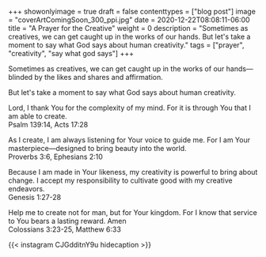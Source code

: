 +++
showonlyimage = true
draft = false
contenttypes = ["blog post"]
image = "coverArtComingSoon_300_ppi.jpg"
date = 2020-12-22T08:08:11-06:00
title = "A Prayer for the Creative"
weight = 0
description = "Sometimes as creatives, we can get caught up in the works of our hands. But let's take a moment to say what God says about human creativity."
tags = ["prayer", "creativity", "say what god says"]
+++

Sometimes as creatives, we can get caught up in the works of our hands—blinded by the likes and shares and affirmation.

But let's take a moment to say what God says about human creativity.

Lord, I thank You for the complexity of my mind. For it is through You that I am able to create.
<br>Psalm 139:14, Acts 17:28

As I create, I am always listening for Your voice to guide me. For I am Your masterpiece—designed to bring beauty into the world.
<br>Proverbs 3:6, Ephesians 2:10

Because I am made in Your likeness, my creativity is powerful to bring about change. I accept my responsibility to cultivate good with my creative endeavors.
<br>Genesis 1:27-28

Help me to create not for man, but for Your kingdom. For I know that service to You bears a lasting reward.
Amen
<br>Colossians 3:23-25, Matthew 6:33

{{< instagram CJGdditnY9u hidecaption >}}